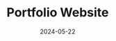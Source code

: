 ---
draft: false
title: "Portfolio Website"
description: "My personal portfolio website."
date: 2024-05-22
url: https://github.com/nTh0rn/nth0rn.github.io
tags: ["HTML CSS JS", "Web Design"]
language: "HTML/CSS/Tailwind"
language_color: text-pink-500
image: "/images/website.webp"
type: "GitHub"
---